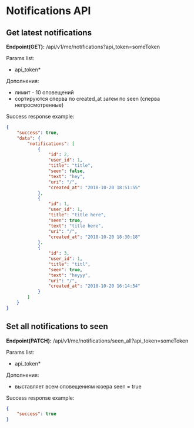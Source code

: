 # Notifications API

## Get latest notifications
**Endpoint(GET):** /api/v1/me/notifications?api_token=someToken

Params list:
+ api_token*

Дополнения:
+ лимит - 10 оповещений
+ сортируются сперва по created_at затем по seen (сперва непросмотренные)

Success response example:
```json
{
    "success": true,
    "data": {
        "notifications": [
            {
                "id": 2,
                "user_id": 1,
                "title": "title",
                "seen": false,
                "text": "hey",
                "uri": "/",
                "created_at": "2018-10-20 18:51:55"
            },
            {
                "id": 1,
                "user_id": 1,
                "title": "title here",
                "seen": true,
                "text": "title here",
                "uri": "/",
                "created_at": "2018-10-20 18:30:18"
            },
            {
                "id": 3,
                "user_id": 1,
                "title": "titl",
                "seen": true,
                "text": "heyyy",
                "uri": "/",
                "created_at": "2018-10-20 16:14:54"
            }
        ]
    }
}
```

## Set all notifications to seen
**Endpoint(PATCH):** /api/v1/me/notifications/seen_all?api_token=someToken

Params list:
+ api_token*

Дополнения:
+ выставляет всем оповещениям юзера seen = true

Success response example:
```json
{
    "success": true
}
```

